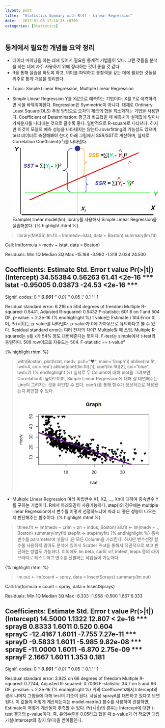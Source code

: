 ```yaml
---
layout: post
title:  "Statistics Summary with R(4) - Linear Regression"
date:   2017-01-03 17:18:23 +0700
categories: [Statistics]
---
```



## 통계에서 필요한 개념들 요약 정리
+   데이터 마이닝을 하는 데에 있어서 필요한 통계적 기법들이 있다. 그런 것들을 분석을 하는 데에 자주 사용하기 위해 정리하는 것이 좋을 것 같다.
+	R을 통해 실습을 하도록 하고, 의미를 파악하고 통찰력을 갖는 데에 필요한 것들을 위주로 통계 개념을 정리한다.

- Topic: Simple Linear Regression, Multiple Linear Regression

+	Simple Linear Regression
Y를 X값으로 예측하는 기법이다.
X를 Y로 예측하려면 식을 바꿔줘야한다. Regression은 Symmetric이 아니다.
대체로 Ordinary Least Square(OLS) 추정 방법으로 오차의 제곱의 합을 최소화하는 기법을 사용한다.
Coefficient of Determination: 평균과 비교했을 때 예측치가 실제값에 얼마나 가까운지를 나타내는 것으로 클수록 좋다. 일반적으로 R-square로 나타낸다. 하지만 이것이 모델의 예측 성능을 나타내지는 않는다.(overfitting의 가능성도 있으며, test 데이터로 측정해봐야 한다)
아래 그림에서 SSR/SST로 계산하며, 실제로 Correlation Coefficient(r²)를 나타낸다.
![Screenshot RSquare](https://raw.githubusercontent.com/yangyangii/yangyangii.github.io/master/static/img/_posts/R-square.jpeg  "Screenshot RSquare")
Example)
linear model(lm) library를 사용해서 Simple Linear Regression을 실습해본다.
{% highlight rhtml %}
> library(MASS)
> lm.fit = lm(medv~lstat, data = Boston)
> summary(lm.fit)

Call:
lm(formula = medv ~ lstat, data = Boston)

Residuals:
    Min      1Q  Median      3Q     Max 
-15.168  -3.990  -1.318   2.034  24.500 

Coefficients:
            Estimate Std. Error t value Pr(>|t|)    
(Intercept) 34.55384    0.56263   61.41   <2e-16 ***
lstat       -0.95005    0.03873  -24.53   <2e-16 ***
---
Signif. codes:  0 ‘***’ 0.001 ‘**’ 0.01 ‘*’ 0.05 ‘.’ 0.1 ‘ ’ 1

Residual standard error: 6.216 on 504 degrees of freedom
Multiple R-squared:  0.5441,	Adjusted R-squared:  0.5432 
F-statistic: 601.6 on 1 and 504 DF,  p-value: < 2.2e-16
{% endhighlight %}
t value는 Estimate / Std.Error 이며, Pr(>|t|)는 p-value를 나타낸다.
p-value가 0에 가까우므로 유의하다고 볼 수 있다.
Residual standard error는 여러 잔차의 차이? Multiple일 때 쓰임.
Multiple R-squared는 y를 x가 54% 정도 대변해준다는 뜻이다.
F-test는 simple에서 t-test와 동일하다. 506 row이므로 자유도는 504.
F-statistic == t-value²

{% highlight rhtml %}
> with(Boston, plot(lstat, medv, pch="♥", main='Graph'))
> abline(lm.fit, lwd=4, col='red')
> abline(coef(lm.fit)[1], coef(lm.fit)[2], col="blue", lwd=2)
{% endhighlight %}
실제로 두 Column에 대해 plot을 그려보면 Correlation이 높아보이며, Simple Linear Regression에 대해 잘 대변해주는 Line이 그려지는 것을 확인할 수 있다. coef()를 통해 함수가 정상적으로 적용됐는지 확인할 수 있다.
![Screenshot Simple-Linear-Regression](https://raw.githubusercontent.com/yangyangii/yangyangii.github.io/master/static/img/_posts/Simple-Linear-Regression.jpeg  "Screenshot Simple-Linear-Regression")


+	Multiple Linear Regression
여러 독립변수 X1, X2, ..., Xn에 대하여 종속변수 Y를 구하는 기법이다.
R에서 아래와같이 사용가능하다. step()의 경우에는 multiple linear Regression에서 변수를 어떻게 선정하느냐에 따라 더 좋은 성능이 나오는지 판단해주는 함수이다.
{% highlight rhtml %}
> three.fit <- lm(medv ~ crim + zn + indus, Boston)
> all.fit <- lm(medv ~ ., Boston)
> summary(myfit)
> stepfit <- step(myfit)
{% endhighlight %}
종속변수를 parameter에 넣을때 .은 모든 Column을 가리킨다.
하지만 변수선정 함수를 사용하지 않아도 분석에 있어서 Scatter Plot을 통해서 직관적으로 보고 판단하는 방법도 가능하다.
이외에도 lm.beta, car의 vif, lmtest, leaps 등의 라이브러리로 테스트하고 변수를 선별하는 작업들이 가능하다.

{% highlight rhtml %}
> lm.out <- lm(count ~ spray, data = InsectSprays)
> summary(lm.out)

Call:
lm(formula = count ~ spray, data = InsectSprays)

Residuals:
   Min     1Q Median     3Q    Max 
-8.333 -1.958 -0.500  1.667  9.333 

Coefficients:
            Estimate Std. Error t value Pr(>|t|)    
(Intercept)  14.5000     1.1322  12.807  < 2e-16 ***
sprayB        0.8333     1.6011   0.520    0.604    
sprayC      -12.4167     1.6011  -7.755 7.27e-11 ***
sprayD       -9.5833     1.6011  -5.985 9.82e-08 ***
sprayE      -11.0000     1.6011  -6.870 2.75e-09 ***
sprayF        2.1667     1.6011   1.353    0.181    
---
Signif. codes:  0 ‘***’ 0.001 ‘**’ 0.01 ‘*’ 0.05 ‘.’ 0.1 ‘ ’ 1

Residual standard error: 3.922 on 66 degrees of freedom
Multiple R-squared:  0.7244,	Adjusted R-squared:  0.7036 
F-statistic:  34.7 on 5 and 66 DF,  p-value: < 2.2e-16
{% endhighlight %}
위의 Coefficients에서 Intercept의 경우 나머지 그룹들에 대해 test의 기준이 된다.
사실상 sprayA를 대변하고 있다고 보면 된다.
이 값들이 어떻게 계산되는지는 model.matrix() 함수를 사용하여 관찰하면, Estimate이 어떻게 계산될지 추측할 수 있다.
Pr(>|t|)의 경우는 Intercept에 대한 t-test 결과의 p-value이다. 즉, 유의수준을 0.05라고 했을 때 p-value가 더 작으면 대립가설(Intercept와 같지 않다)을 받아들인다.



